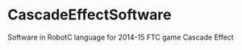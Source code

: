 CascadeEffectSoftware
=====================

Software in RobotC language for 2014-15 FTC game Cascade Effect
